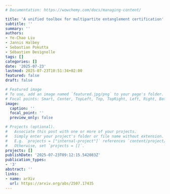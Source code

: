 ```yaml
---
# Documentation: https://wowchemy.com/docs/managing-content/

title: 'A unified toolbox for multipartite entanglement certification'
subtitle: ''
summary: ''
authors:
- Ye-Chao Liu
- Jannis Halbey
- Sebastian Pokutta
- Sébastien Designolle
tags: []
categories: []
date: '2025-07-23'
lastmod: 2025-07-23T10:51:34+02:00
featured: false
draft: false

# Featured image
# To use, add an image named `featured.jpg/png` to your page's folder.
# Focal points: Smart, Center, TopLeft, Top, TopRight, Left, Right, BottomLeft, Bottom, BottomRight.
image:
  caption: ''
  focal_point: ''
  preview_only: false

# Projects (optional).
#   Associate this post with one or more of your projects.
#   Simply enter your project's folder or file name without extension.
#   E.g. `projects = ["internal-project"]` references `content/project/deep-learning/index.md`.
#   Otherwise, set `projects = []`.
projects: []
publishDate: '2025-07-23T09:12:15.542083Z'
publication_types:
- '3'
abstract: ''
links:
- name: arXiv
  url: https://arxiv.org/abs/2507.17435
---
```

